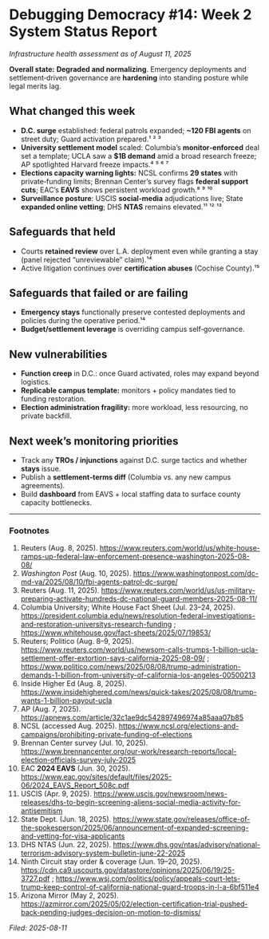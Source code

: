 # Debugging Democracy #14: Week 2 System Status Report
*Infrastructure health assessment as of August 11, 2025*

**Overall state:** **Degraded and normalizing**. Emergency deployments and settlement‑driven governance are **hardening** into standing posture while legal merits lag.

## What changed this week
- **D.C. surge** established: federal patrols expanded; **~120 FBI agents** on street duty; Guard activation prepared.¹ ² ³  
- **University settlement model** scaled: Columbia’s **monitor‑enforced** deal set a template; UCLA saw a **$1B demand** amid a broad research freeze; AP spotlighted Harvard freeze impacts.⁴ ⁵ ⁶ ⁷  
- **Elections capacity warning lights:** NCSL confirms **29 states** with private‑funding limits; Brennan Center’s survey flags **federal support cuts**; EAC’s **EAVS** shows persistent workload growth.⁸ ⁹ ¹⁰  
- **Surveillance posture**: USCIS **social‑media** adjudications live; State **expanded online vetting**; DHS **NTAS** remains elevated.¹¹ ¹² ¹³  

## Safeguards that held
- Courts **retained review** over L.A. deployment even while granting a stay (panel rejected “unreviewable” claim).¹⁴  
- Active litigation continues over **certification abuses** (Cochise County).¹⁵

## Safeguards that failed or are failing
- **Emergency stays** functionally preserve contested deployments and policies during the operative period.¹⁴  
- **Budget/settlement leverage** is overriding campus self‑governance.

## New vulnerabilities
- **Function creep** in D.C.: once Guard activated, roles may expand beyond logistics.  
- **Replicable campus template:** monitors + policy mandates tied to funding restoration.  
- **Election administration fragility:** more workload, less resourcing, no private backfill.

## Next week’s monitoring priorities
- Track any **TROs / injunctions** against D.C. surge tactics and whether **stays** issue.  
- Publish a **settlement‑terms diff** (Columbia vs. any new campus agreements).  
- Build **dashboard** from EAVS + local staffing data to surface county capacity bottlenecks.  

---

### Footnotes
1. Reuters (Aug. 8, 2025). https://www.reuters.com/world/us/white-house-ramps-up-federal-law-enforcement-presence-washington-2025-08-08/  
2. *Washington Post* (Aug. 10, 2025). https://www.washingtonpost.com/dc-md-va/2025/08/10/fbi-agents-patrol-dc-surge/  
3. Reuters (Aug. 11, 2025). https://www.reuters.com/world/us/us-military-preparing-activate-hundreds-dc-national-guard-members-2025-08-11/  
4. Columbia University; White House Fact Sheet (Jul. 23–24, 2025). https://president.columbia.edu/news/resolution-federal-investigations-and-restoration-universitys-research-funding ; https://www.whitehouse.gov/fact-sheets/2025/07/19853/  
5. Reuters; Politico (Aug. 8–9, 2025). https://www.reuters.com/world/us/newsom-calls-trumps-1-billion-ucla-settlement-offer-extortion-says-california-2025-08-09/ ; https://www.politico.com/news/2025/08/08/trump-administration-demands-1-billion-from-university-of-california-los-angeles-00500213  
6. Inside Higher Ed (Aug. 8, 2025). https://www.insidehighered.com/news/quick-takes/2025/08/08/trump-wants-1-billion-payout-ucla  
7. AP (Aug. 7, 2025). https://apnews.com/article/32c1ae9dc542897496974a85aaa07b85  
8. NCSL (accessed Aug. 2025). https://www.ncsl.org/elections-and-campaigns/prohibiting-private-funding-of-elections  
9. Brennan Center survey (Jul. 10, 2025). https://www.brennancenter.org/our-work/research-reports/local-election-officials-survey-july-2025  
10. EAC **2024 EAVS** (Jun. 30, 2025). https://www.eac.gov/sites/default/files/2025-06/2024_EAVS_Report_508c.pdf  
11. USCIS (Apr. 9, 2025). https://www.uscis.gov/newsroom/news-releases/dhs-to-begin-screening-aliens-social-media-activity-for-antisemitism  
12. State Dept. (Jun. 18, 2025). https://www.state.gov/releases/office-of-the-spokesperson/2025/06/announcement-of-expanded-screening-and-vetting-for-visa-applicants  
13. DHS NTAS (Jun. 22, 2025). https://www.dhs.gov/ntas/advisory/national-terrorism-advisory-system-bulletin-june-22-2025  
14. Ninth Circuit stay order & coverage (Jun. 19–20, 2025). https://cdn.ca9.uscourts.gov/datastore/opinions/2025/06/19/25-3727.pdf ; https://www.wsj.com/politics/policy/appeals-court-lets-trump-keep-control-of-california-national-guard-troops-in-l-a-6bf511e4  
15. Arizona Mirror (May 2, 2025). https://azmirror.com/2025/05/02/election-certification-trial-pushed-back-pending-judges-decision-on-motion-to-dismiss/

*Filed: 2025-08-11*
